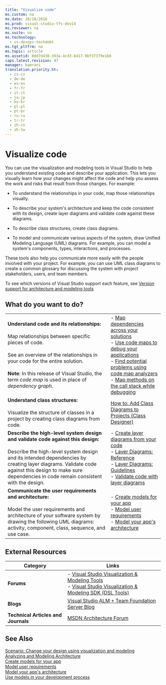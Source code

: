 ```yaml
---
title: "Visualize code"
ms.custom: na
ms.date: 10/10/2016
ms.prod: visual-studio-tfs-dev14
ms.reviewer: na
ms.suite: na
ms.technology: 
  - vs-devops-techdebt
ms.tgt_pltfrm: na
ms.topic: article
ms.assetid: 0dd7d438-393a-4cd3-b417-9bf37379e1b0
caps.latest.revision: 47
manager: kamrani
translation.priority.ht: 
  - cs-cz
  - de-de
  - es-es
  - fr-fr
  - it-it
  - ja-jp
  - ko-kr
  - pl-pl
  - pt-br
  - ru-ru
  - tr-tr
  - zh-cn
  - zh-tw
---
```

# Visualize code
You can use the visualization and modeling tools in Visual Studio to help you understand existing code and describe your application. This lets you visually learn how your changes might affect the code and help you assess the work and risks that result from those changes. For example:  
  
-   To understand the relationships in your code, map those relationships visually.  
  
-   To describe your system's architecture and keep the code consistent with its design, create layer diagrams and validate code against these diagrams.  
  
-   To describe class structures, create class diagrams.  
  
-   To model and communicate various aspects of the system, draw Unified Modeling Language (UML) diagrams. For example, you can model a system's components, types, interactions, and processes.  
  
 These tools also help you communicate more easily with the people involved with your project. For example, you can use UML class diagrams to create a common glossary for discussing the system with project stakeholders, users, and team members.  
  
 To see which versions of Visual Studio support each feature, see [Version support for architecture and modeling tools](../VS_IDE/What-s-new-for-design-in-Visual-Studio.md#VersionSupport)  
  
## What do you want to do?  
  
|||  
|-|-|  
|**Understand code and its relationships:**<br /><br /> Map relationships between specific pieces of code.<br /><br /> See an overview of the relationships in your code for the entire solution.<br /><br /> **Note**: In this release of Visual Studio, the term *code map* is used in place of *dependency graph*.|-   [Map dependencies across your solutions](../VS_IDE/Map-dependencies-across-your-solutions.md)<br />-   [Use code maps to debug your applications](../VS_IDE/Use-code-maps-to-debug-your-applications.md)<br />-   [Find potential problems using code map analyzers](../VS_IDE/Find-potential-problems-using-code-map-analyzers.md)<br />-   [Map methods on the call stack while debugging](../VS_debugger/Map-methods-on-the-call-stack-while-debugging-in-Visual-Studio.md)|  
|**Understand class structures:**<br /><br /> Visualize the structure of classes in a project by creating class diagrams from code.|[How to: Add Class Diagrams to Projects (Class Designer)](../VS_IDE/How-to--Add-Class-Diagrams-to-Projects--Class-Designer-.md)|  
|**Describe the high-level system design and validate code against this design:**<br /><br /> Describe the high-level system design and its intended dependencies by creating layer diagrams. Validate code against this design to make sure dependencies in code remain consistent with the design.|-   [Create layer diagrams from your code](../VS_IDE/Create-layer-diagrams-from-your-code.md)<br />-   [Layer Diagrams: Reference](../VS_IDE/Layer-Diagrams--Reference.md)<br />-   [Layer Diagrams: Guidelines](../VS_IDE/Layer-Diagrams--Guidelines.md)<br />-   [Validate code with layer diagrams](../VS_IDE/Validate-code-with-layer-diagrams.md)|  
|**Communicate the user requirements and architecture:**<br /><br /> Model the user requirements and architecture of your software system by drawing the following UML diagrams: activity, component, class, sequence, and use case.|-   [Create models for your app](../VS_IDE/Create-models-for-your-app.md)<br />-   [Model user requirements](../VS_IDE/Model-user-requirements.md)<br />-   [Model your app's architecture](../VS_IDE/Model-your-app-s-architecture.md)|  
  
## External Resources  
  
|**Category**|**Links**|  
|------------------|---------------|  
|**Forums**|-   [Visual Studio Visualization & Modeling Tools](http://go.microsoft.com/fwlink/?LinkId=184720)<br />-   [Visual Studio Visualization & Modeling SDK (DSL Tools)](http://go.microsoft.com/fwlink/?LinkId=184721)|  
|**Blogs**|[Visual Studio ALM + Team Foundation Server Blog](http://go.microsoft.com/fwlink/?LinkID=201340)|  
|**Technical Articles and Journals**|[MSDN Architecture Forum](http://go.microsoft.com/fwlink/?LinkId=201343)|  
  
## See Also  
 [Scenario: Change your design using visualization and modeling](../VS_IDE/Scenario--Change-your-design-using-visualization-and-modeling.md)   
 [Analyzing and Modeling Architecture](../VS_IDE/Analyze-and-model-your-architecture.md)   
 [Create models for your app](../VS_IDE/Create-models-for-your-app.md)   
 [Model user requirements](../VS_IDE/Model-user-requirements.md)   
 [Model your app's architecture](../VS_IDE/Model-your-app-s-architecture.md)   
 [Use models in your development process](../VS_IDE/Use-models-in-your-development-process.md)